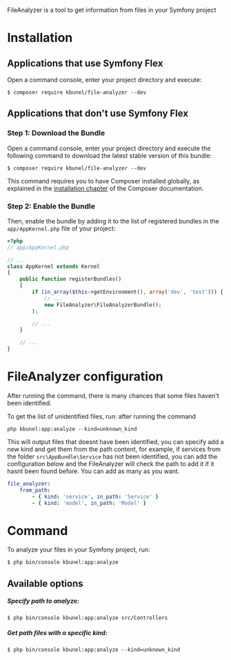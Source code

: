 FileAnalyzer is a tool to get information from files in your Symfony project

Installation
============

Applications that use Symfony Flex
----------------------------------

Open a command console, enter your project directory and execute:

```console
$ composer require kbunel/file-analyzer --dev
```

Applications that don't use Symfony Flex
----------------------------------------

### Step 1: Download the Bundle

Open a command console, enter your project directory and execute the
following command to download the latest stable version of this bundle:

```console
$ composer require kbunel/file-analyzer --dev
```

This command requires you to have Composer installed globally, as explained
in the [installation chapter](https://getcomposer.org/doc/00-intro.md)
of the Composer documentation.

### Step 2: Enable the Bundle

Then, enable the bundle by adding it to the list of registered bundles
in the `app/AppKernel.php` file of your project:

```php
<?php
// app/AppKernel.php

// ...
class AppKernel extends Kernel
{
    public function registerBundles()
    {
        if (in_array($this->getEnvironment(), array('dev', 'test'))) {
            // ...
            new FileAnalyzer\FileAnalyzerBundle();
        );

        // ...
    }

    // ...
}
```

FileAnalyzer configuration
============

After running the command, there is many chances that some files haven't been identified.

To get the list of unidentified files, run: after running the command

```console
php kbunel:app:analyze --kind=unknown_kind
```

This will output files that doesnt have been identified, you can specify add a new kind and get them from the path content, for example, if services from the folder `src\AppBundle\Service` has not been identified, you can add the configuration below and the FileAnalyzer will check the path to add it if it hasnt been found before. You can add as many as you want.

```yaml
file_analyzer:
    from_path:
        - { kind: 'service', in_path: 'Service' }
        - { kind: 'model', in_path: 'Model' }
```

Command
============

To analyze your files in your Symfony project, run:

```console
$ php bin/console kbunel:app:analyze
```

Available options
----------------------------------

##### Specify path to analyze:

```console
$ php bin/console kbunel:app:analyze src/Controllers
```

##### Get path files with a specific kind:

```console
$ php bin/console kbunel:app:analyze --kind=unknown_kind
```
